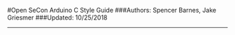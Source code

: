 #Open SeCon Arduino C Style Guide
###Authors: Spencer Barnes, Jake Griesmer
###Updated: 10/25/2018

___________________________________________________________________________________________________ 